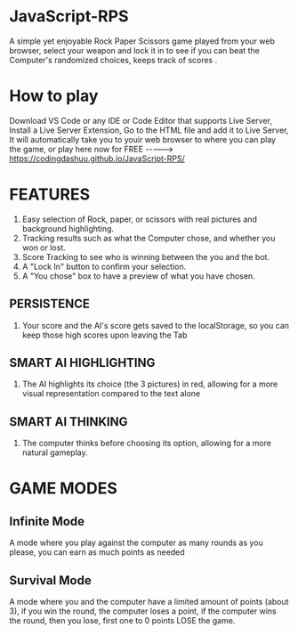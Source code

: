 # JavaScript-RPS
A simple yet enjoyable Rock Paper Scissors game played from your web browser, select your weapon and lock it in to see if you can beat the Computer's randomized choices, keeps track of scores .

# How to play
Download VS Code or any IDE or Code Editor that supports Live Server,
 Install a Live Server Extension,
 Go to the HTML file and add it to Live Server,
 It will automatically take you to youir web browser to where you can play the game,
 or play here now for FREE -----> https://codingdashuu.github.io/JavaScript-RPS/

 # FEATURES
 1. Easy selection of Rock, paper, or scissors with real pictures and background highlighting.
2. Tracking results such as what the Computer chose, and whether you won or lost.
3. Score Tracking to see who is winning between the you and the bot.
4. A "Lock In" button to confirm your selection.
5. A "You chose" box to have a preview of what you have chosen.
## PERSISTENCE
1. Your score and the AI's score gets saved to the localStorage, so you can keep those high scores upon leaving the Tab
## SMART AI HIGHLIGHTING
1.  The AI highlights its choice (the 3 pictures) in red, allowing for a more visual representation compared to the text alone
## SMART AI THINKING
1. The computer thinks before choosing its option, allowing for a more natural gameplay.

# GAME MODES

## Infinite Mode
A mode where you play against the computer as many rounds as you please, you can earn as much points as needed
## Survival Mode
A mode where you and the computer have a limited amount of points (about 3), if you win the round, the computer loses a point, if the computer wins the round, then you lose, first one to 0 points LOSE the game.

